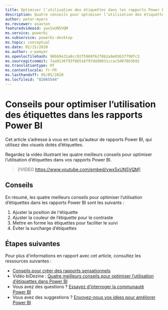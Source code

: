 ```yaml
---
title: Optimiser l’utilisation des étiquettes dans les rapports Power BI
description: Quatre conseils pour optimiser l’utilisation des étiquettes dans les visuels de rapports Power BI, dans Power BI Desktop ou dans le service Power BI.
author: peter-myers
ms.reviewer: asaxton
featuredvideoid: ywx5xUN5VQM
ms.service: powerbi
ms.subservice: powerbi-desktop
ms.topic: conceptual
ms.date: 02/15/2020
ms.author: v-pemyer
ms.openlocfilehash: 98bb0e31a8cc92f5969f62f8b2a9e03637790fc3
ms.sourcegitcommit: 7aa0136f93f88516f97ddd8031ccac5d07863b92
ms.translationtype: HT
ms.contentlocale: fr-FR
ms.lasthandoff: 05/05/2020
ms.locfileid: "82065544"
---
```

# <a name="tips-to-optimize-the-use-of-labels-in-power-bi-reports"></a>Conseils pour optimiser l’utilisation des étiquettes dans les rapports Power BI

Cet article s’adresse à vous en tant qu’auteur de rapports Power BI, qui utilisez des visuels dotés d’étiquettes.

Regardez la vidéo illustrant les quatre meilleurs conseils pour optimiser l’utilisation d’étiquettes dans vos rapports Power BI.

> [!VIDEO https://www.youtube.com/embed/ywx5xUN5VQM]

## <a name="tips"></a>Conseils

En résumé, les quatre meilleurs conseils pour optimiser l’utilisation d’étiquettes dans les rapports Power BI sont les suivants :

1. Ajuster la position de l'étiquette
1. Ajuster la couleur de l’étiquette pour le contraste
1. Mettre en forme les étiquettes pour faciliter le suivi
1. Éviter la surcharge d’étiquettes

## <a name="next-steps"></a>Étapes suivantes

Pour plus d’informations en rapport avec cet article, consultez les ressources suivantes :

- [Conseils pour créer des rapports sensationnels](../desktop-tips-and-tricks-for-creating-reports.md)
- Vidéo biDezine : [Quatre meilleurs conseils pour optimiser l’utilisation d’étiquettes dans Power BI](https://www.youtube.com/watch?v=ywx5xUN5VQM)
- Vous avez des questions ? [Essayez d’interroger la communauté Power BI](https://community.powerbi.com/)
- Vous avez des suggestions ? [Envoyez-nous vos idées pour améliorer Power BI](https://ideas.powerbi.com)
